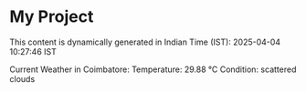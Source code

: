# My Project

This content is dynamically generated in Indian Time (IST): 2025-04-04 10:27:46 IST


Current Weather in Coimbatore:
Temperature: 29.88 °C
Condition: scattered clouds
